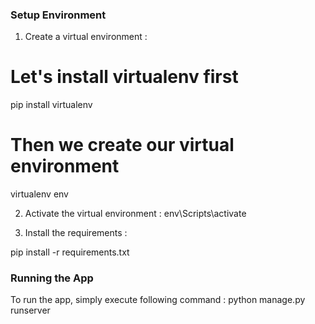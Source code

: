 ### Setup Environment
1. Create a virtual environment :
# Let's install virtualenv first
pip install virtualenv

# Then we create our virtual environment
virtualenv env


2. Activate the virtual environment :
env\Scripts\activate



3. Install the requirements :

pip install -r requirements.txt



### Running the App

To run the app, simply execute following command :
python manage.py runserver
